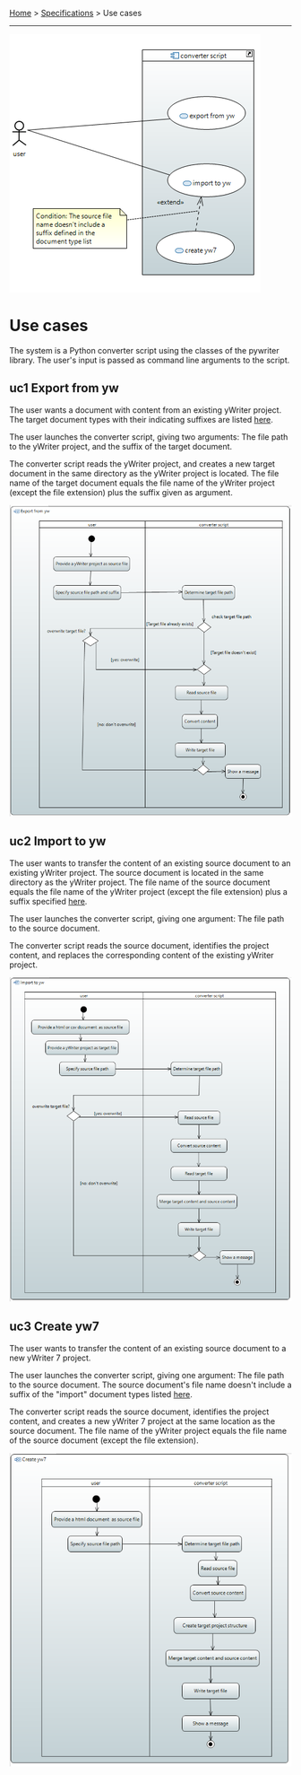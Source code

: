 [Home](../../index) > [Specifications](index) > Use cases

---

![Use case diagram](img/uc.png)

# Use cases

The system is a Python converter script using the classes of the pywriter library. 
The user's input is passed as command line arguments to the script. 

## uc1 Export from yw

The user wants a document with content from an existing yWriter project. The target document types with their indicating suffixes are listed [here](types). 

The user launches the converter script, giving two arguments: The file path to the yWriter project, and the suffix of the target document.

The converter script reads the yWriter project, and creates a new target document in the same directory as the yWriter project is located. The file name of the target document equals the file name of the yWriter project (except the file extension) plus the suffix given as argument.

![uc1 activity diagram](img/uc1_activity1.png)


## uc2 Import to yw

The user wants to transfer the content of an existing source document to an existing yWriter project. The source document is located in the same directory as the yWriter project. The file name of the source document equals the file name of the yWriter project (except the file extension) plus a suffix specified [here](types). 

The user launches the converter script, giving one argument: The file path to the source document.

The converter script reads the source document, identifies the project content, and replaces the corresponding content of the existing yWriter project.

![uc2 activity diagram](img/uc2_activity1.png)


## uc3 Create yw7

The user wants to transfer the content of an existing source document to a new yWriter 7 project. 

The user launches the converter script, giving one argument: The file path to the source document. The source document's file name doesn't include a suffix of the "import" document types listed [here](types).

The converter script reads the source document, identifies the project content, and creates a new yWriter 7 project at the same location as the source document. The file name of the yWriter project equals the file name of the source document (except the file extension). 

![uc3 activity diagram](img/uc3_activity1.png)
